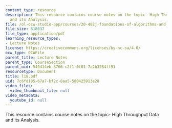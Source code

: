 ```yaml
---
content_type: resource
description: This resource contains course notes on the topic- High Throughput Data
  and its Analysis.
file: /ol-ocw-studio-app/courses/20-482j-foundations-of-algorithms-and-computational-techniques-in-systems-biology-spring-2006/7c6fd18567a7bf2c8aa5580425913e28_l18.pdf
file_size: 618637
file_type: application/pdf
learning_resource_types:
- Lecture Notes
license: https://creativecommons.org/licenses/by-nc-sa/4.0/
ocw_type: OCWFile
parent_title: Lecture Notes
parent_type: CourseSection
parent_uid: 549414eb-3766-c2f1-0f01-7a2b3284ff91
resourcetype: Document
title: l18.pdf
uid: 7c6fd185-67a7-bf2c-8aa5-580425913e28
video_files:
  video_thumbnail_file: null
video_metadata:
  youtube_id: null
---
```

This resource contains course notes on the topic- High Throughput Data and its Analysis.